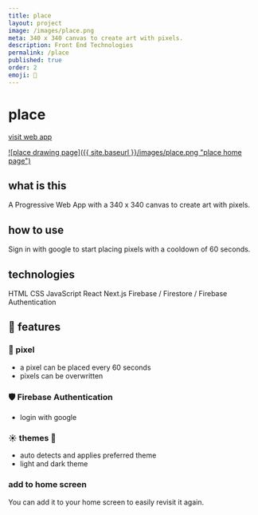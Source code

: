 ```yaml
---
title: place
layout: project
image: /images/place.png
meta: 340 x 340 canvas to create art with pixels.
description: Front End Technologies
permalink: /place
published: true
order: 2
emoji: 🎨
---
```


# place

<p class="project__intro">
 <a href="https://place1.vercel.app/">visit web app</a>
</p>

<a href="https://place1.vercel.app/">
    ![place drawing page]({{ site.baseurl }}/images/place.png "place home page")
</a>

## what is this

A Progressive Web App with a 340 x 340 canvas to create art with pixels.

## how to use

Sign in with google to start placing pixels with a cooldown of 60 seconds.

## technologies

<div class="project__skills">
    <span class="project__skill">
        HTML
    </span>
    <span class="project__skill">
        CSS
    </span>
    <span class="project__skill">
        JavaScript
    </span>
    <span class="project__skill">
        React 
    </span>
    <span class="project__skill">
        Next.js
    </span>
    <span class="project__skill">
        Firebase / Firestore / Firebase Authentication
    </span>
</div>

## 📜 features

### 🎨 pixel

-   a pixel can be placed every 60 seconds
-   pixels can be overwritten

### 🛡️ Firebase Authentication

-   login with google

### ☀️ themes 🌙

-   auto detects and applies preferred theme
-   light and dark theme

### add to home screen

You can add it to your home screen to easily revisit it again.
